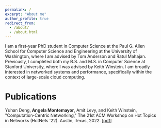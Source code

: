 ```yaml
---
permalink: /
excerpt: "About me"
author_profile: true
redirect_from: 
  - /about/
  - /about.html
---
```


I am a first-year PhD student in Computer Science at the Paul G. Allen School for Computer Science and Engineering at the University of Washington, where I am advised by Tom Anderson and Ratul Mahajan. Previously, I completed both my B.S. and M.S. in Computer Science at Stanford University, where I was advised by Keith Winstein. I am broadly interested in networked systems and performance, specifically within the context of large-scale cloud computing.

Publications
======
Yuhan Deng, **Angela Montemayor**, Amit Levy, and Keith Winstein, "Computation-Centric Networking," The 21st ACM Workshop on Hot Topics in Networks (HotNets '22). Austin, Texas, 2022. [[pdf](http://angelamontemayor.github.io/files/hotnets22-final168[77].pdf)]

